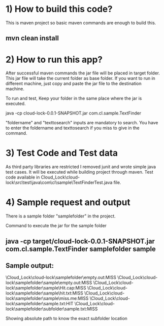 # 1) How to build this code?
This is maven project so basic maven commands are enough to build this.

## mvn clean install

# 2) How to run this app?
After successful maven commands the jar file will be placed in target folder.
This jar file will take the current folder as base folder. 
If you want to run in different machine, just copy and paste the jar file to the destination machine.

To run and test,
Keep your folder in the same place where the jar is executed.

java -cp cloud-lock-0.0.1-SNAPSHOT.jar com.cl.sample.TextFinder <foldername> <texttosearch>

"foldername" and "texttosearch" inputs are mandatory to search. 
You have to enter the foldername and texttosearch if you miss to give in the command.

# 3) Test Code and Test data
As third party libraries are restricted I removed junit and wrote simple java test cases. 
It will be executed while building project through maven.
Test code available in Cloud_Lock\cloud-lock\src\test\java\com\cl\sample\TextFinderTest.java file.

# 4) Sample request and output
There is a sample folder "samplefolder" in the project. 

Command to execute the jar for the sample folder

## java -cp target/cloud-lock-0.0.1-SNAPSHOT.jar com.cl.sample.TextFinder samplefolder sample

Sample output:
---------------
<abspath>\Cloud_Lock\cloud-lock\samplefolder\empty.out:MISS
<abspath>\Cloud_Lock\cloud-lock\samplefolder\sample\empty.out:MISS
<abspath>\Cloud_Lock\cloud-lock\samplefolder\sample\Hit.cap:MISS
<abspath>\Cloud_Lock\cloud-lock\samplefolder\sample\hit.txt:MISS
<abspath>\Cloud_Lock\cloud-lock\samplefolder\sample\miss.me:MISS
<abspath>\Cloud_Lock\cloud-lock\samplefolder\sample.txt:HIT
<abspath>\Cloud_Lock\cloud-lock\samplefolder\subfolder\sample.txt:MISS

Showing absolute path to know the exact subfolder location

